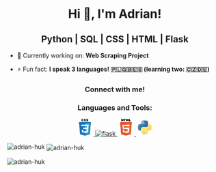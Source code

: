 
<h1 align="center">Hi 👋, I'm Adrian! </h1>
<h2 align="center">Python | SQL | CSS | HTML | Flask</h2>

- 🔭 Currently working on: **Web Scraping Project**

- ⚡ Fun fact: **I speak 3 languages! 🇵🇱🇬🇧🇪🇸  (learning two: 🇨🇿🇩🇪)**

<h3 align="center">Connect with me!</h3>
<p align="left">
</p>

<h3 align="center">Languages and Tools:</h3>
<p align="center"> <a href="https://www.w3schools.com/css/" target="_blank" rel="noreferrer"> <img src="https://raw.githubusercontent.com/devicons/devicon/master/icons/css3/css3-original-wordmark.svg" alt="css3" width="40" height="40"/> </a> <a href="https://flask.palletsprojects.com/" target="_blank" rel="noreferrer"> <img src="https://www.vectorlogo.zone/logos/pocoo_flask/pocoo_flask-icon.svg" alt="flask" width="40" height="40"/> </a> <a href="https://www.w3.org/html/" target="_blank" rel="noreferrer"> <img src="https://raw.githubusercontent.com/devicons/devicon/master/icons/html5/html5-original-wordmark.svg" alt="html5" width="40" height="40"/> </a> <a href="https://www.python.org" target="_blank" rel="noreferrer"> <img src="https://raw.githubusercontent.com/devicons/devicon/master/icons/python/python-original.svg" alt="python" width="40" height="40"/> </a> </p>

<p><img align="left" src="https://github-readme-stats.vercel.app/api/top-langs?username=adrian-huk&show_icons=true&locale=en&layout=compact" alt="adrian-huk" /></p>

<p>&nbsp;<img align="center" src="https://github-readme-stats.vercel.app/api?username=adrian-huk&show_icons=true&locale=en" alt="adrian-huk" /></p>

<p><img align="center" src="https://github-readme-streak-stats.herokuapp.com/?user=adrian-huk&" alt="adrian-huk" /></p>
